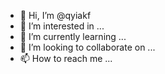 - 👋 Hi, I’m @qyiakf
- 👀 I’m interested in ...
- 🌱 I’m currently learning ...
- 💞️ I’m looking to collaborate on ...
- 📫 How to reach me ...

<!---
qyiakf/qyiakf is a ✨ special ✨ repository because its `README.md` (this file) appears on your GitHub profile.
You can click the Preview link to take a look at your changes.
--->
